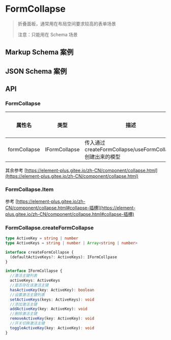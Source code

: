 # FormCollapse

> 折叠面板，通常用在布局空间要求较高的表单场景
>
> 注意：只能用在 Schema 场景

## Markup Schema 案例

<dumi-previewer demoPath="guide/form-collapse/markup-schema" />

## JSON Schema 案例

<dumi-previewer demoPath="guide/form-collapse/json-schema" />

## API

### FormCollapse

| 属性名       | 类型          | 描述                                                       | 默认值 |
| ------------ | ------------- | ---------------------------------------------------------- | ------ |
| formCollapse | IFormCollapse | 传入通过 createFormCollapse/useFormCollapse 创建出来的模型 |        |

其余参考 [https://element-plus.gitee.io/zh-CN/component/collapse.html](https://element-plus.gitee.io/zh-CN/component/collapse.html)

### FormCollapse.Item

参考 [https://element-plus.gitee.io/zh-CN/component/collapse.html#collapse-插槽](https://element-plus.gitee.io/zh-CN/component/collapse.html#collapse-插槽)

### FormCollapse.createFormCollapse

```ts pure
type ActiveKey = string | number
type ActiveKeys = string | number | Array<string | number>

interface createFormCollapse {
  (defaultActiveKeys?: ActiveKeys): IFormCollpase
}

interface IFormCollapse {
  //激活主键列表
  activeKeys: ActiveKeys
  //是否存在该激活主键
  hasActiveKey(key: ActiveKey): boolean
  //设置激活主键列表
  setActiveKeys(keys: ActiveKeys): void
  //添加激活主键
  addActiveKey(key: ActiveKey): void
  //删除激活主键
  removeActiveKey(key: ActiveKey): void
  //开关切换激活主键
  toggleActiveKey(key: ActiveKey): void
}
```
